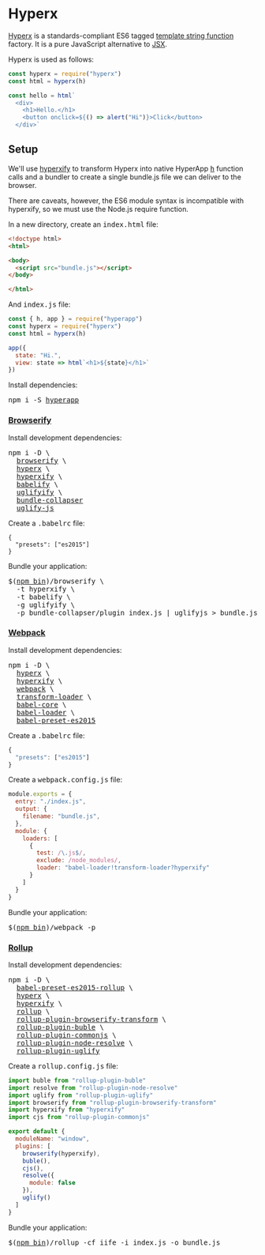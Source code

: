 # Hyperx

[Hyperx](https://github.com/substack/hyperx) is a standards-compliant ES6 tagged [template string function](https://developer.mozilla.org/en-US/docs/Web/JavaScript/Reference/Template_literals#Tagged_template_literals) factory. It is a pure JavaScript alternative to [JSX](/docs/jsx.md).

Hyperx is used as follows:

```js
const hyperx = require("hyperx")
const html = hyperx(h)

const hello = html`
  <div>
    <h1>Hello.</h1>
    <button onclick=${() => alert("Hi")}>Click</button>
  </div>`
```

## Setup

We'll use [hyperxify](https://github.com/substack/hyperxify) to transform Hyperx into native HyperApp <samp>[h](/docs/h.md#h)</samp> function calls and a bundler to create a single bundle.js file we can deliver to the browser.

There are caveats, however, the ES6 module syntax is incompatible with hyperxify, so we must use the Node.js require function.

In a new directory, create an <samp>index.html</samp> file:

```html
<!doctype html>
<html>

<body>
  <script src="bundle.js"></script>
</body>

</html>
```

And <samp>index.js</samp> file:

```js
const { h, app } = require("hyperapp")
const hyperx = require("hyperx")
const html = hyperx(h)

app({
  state: "Hi.",
  view: state => html`<h1>${state}</h1>`
})
```

Install dependencies:
<pre>
npm i -S <a href="https://www.npmjs.com/package/hyperapp">hyperapp</a>
</pre>

### [Browserify](https://gist.github.com/jbucaran/48c1edb4fb0ea1aa5415b6686cc7fb45)

Install development dependencies:
<pre>
npm i -D \
  <a href="https://www.npmjs.com/package/browserify">browserify</a> \
  <a href="https://www.npmjs.com/package/hyperx">hyperx</a> \
  <a href="https://www.npmjs.com/package/hyperxify">hyperxify</a> \
  <a href="https://www.npmjs.com/package/babelify">babelify</a> \
  <a href="https://www.npmjs.com/package/uglifyify">uglifyify</a> \
  <a href="https://www.npmjs.com/package/bundle-collapser">bundle-collapser</a>
  <a href="https://www.npmjs.com/package/uglify-js">uglify-js</a>
</pre>

Create a <samp>.babelrc</samp> file:

```
{
  "presets": ["es2015"]
}
```

Bundle your application:
<pre>
$(<a href="https://docs.npmjs.com/cli/bin">npm bin</a>)/browserify \
  -t hyperxify \
  -t babelify \
  -g uglifyify \
  -p bundle-collapser/plugin index.js | uglifyjs > bundle.js
</pre>

### [Webpack](https://gist.github.com/jbucaran/c6a6bdb5383a985cec6b0ae4ebe5a4b1)

Install development dependencies:

<pre>
npm i -D \
  <a href="https://www.npmjs.com/package/hyperx">hyperx</a> \
  <a href="https://www.npmjs.com/package/hyperxify">hyperxify</a> \
  <a href="https://www.npmjs.com/package/webpack">webpack</a> \
  <a href="https://www.npmjs.com/package/transform-loader">transform-loader</a> \
  <a href="https://www.npmjs.com/package/babel-core">babel-core</a> \
  <a href="https://www.npmjs.com/package/babel-loader">babel-loader</a> \
  <a href="https://www.npmjs.com/package/babel-preset-es2015">babel-preset-es2015</a>
</pre>

Create a <samp>.babelrc</samp> file:
```js
{
  "presets": ["es2015"]
}
```

Create a <samp>webpack.config.js</samp> file:

```jsx
module.exports = {
  entry: "./index.js",
  output: {
    filename: "bundle.js",
  },
  module: {
    loaders: [
      {
        test: /\.js$/,
        exclude: /node_modules/,
        loader: "babel-loader!transform-loader?hyperxify"
      }
    ]
  }
}
```

Bundle your application:
<pre>
$(<a href="https://docs.npmjs.com/cli/bin">npm bin</a>)/webpack -p
</pre>

### [Rollup](https://gist.github.com/jbucaran/fac2c3de24e5171596fb189f9c1feb8e)

Install development dependencies:

<pre>
npm i -D \
  <a href="https://www.npmjs.com/package/babel-preset-es2015-rollup">babel-preset-es2015-rollup</a> \
  <a href="https://www.npmjs.com/package/hyperx">hyperx</a> \
  <a href="https://www.npmjs.com/package/hyperxify">hyperxify</a> \
  <a href="https://www.npmjs.com/package/rollup">rollup</a> \
  <a href="https://www.npmjs.com/package/rollup-plugin-browserify-transform">rollup-plugin-browserify-transform</a> \
  <a href="https://www.npmjs.com/package/rollup-plugin-buble">rollup-plugin-buble</a> \
  <a href="https://www.npmjs.com/package/rollup-plugin-commonjs">rollup-plugin-commonjs</a> \
  <a href="https://www.npmjs.com/package/rollup-plugin-node-resolve">rollup-plugin-node-resolve</a> \
  <a href="https://www.npmjs.com/package/rollup-plugin-uglify">rollup-plugin-uglify</a>
</pre>


Create a <samp>rollup.config.js</samp> file:

```jsx
import buble from "rollup-plugin-buble"
import resolve from "rollup-plugin-node-resolve"
import uglify from "rollup-plugin-uglify"
import browserify from "rollup-plugin-browserify-transform"
import hyperxify from "hyperxify"
import cjs from "rollup-plugin-commonjs"

export default {
  moduleName: "window",
  plugins: [
    browserify(hyperxify),
    buble(),
    cjs(),
    resolve({
      module: false
    }),
    uglify()
  ]
}
```

Bundle your application:
<pre>
$(<a href="https://docs.npmjs.com/cli/bin">npm bin</a>)/rollup -cf iife -i index.js -o bundle.js
</pre>
